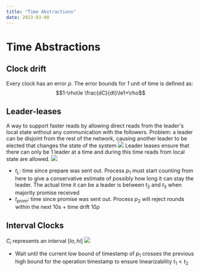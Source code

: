 ```yaml
---
title: "Time Abstractions"
date: 2023-03-08
---
```

# Time Abstractions
## Clock drift
Every clock has an error $\rho$. The error bounds for *1* unit of time is defined as: $$1-\rho\le \frac{dC}{dt}\le1+\rho$$
## Leader-leases
A way to support faster reads by allowing direct reads from the leader's local state without any communication with the followers.
Problem: a leader can be disjoint from the rest of the network, causing another leader to be elected that changes the state of the system
![](https://i.imgur.com/dZKOxV6.png)
Leader leases ensure that there can only be 1 leader at a time and during this time reads from local state are allowed.
![](https://i.imgur.com/U3i0QTN.png)
- $t_L$: time since prepare was sent out. Process $p_1$ must start counting from here to give a conservative estimate of possibly how long it can stay the leader. The actual time it can be a leader is between $t_2$ and $t_3$ when majority promise received
- $t_{prom}$: time since promise was sent out. Process $p_2$ will reject rounds within the next 10s + time drift $10\rho$
## Interval Clocks
$C_i$ represents an interval $[lo, hi]$
![](https://i.imgur.com/eakVECm.png)
- Wait until the current low bound of timestamp of $p_1$ crosses the previous high bound for the operation timestamp to ensure linearizability $t_1 < t_2$ 